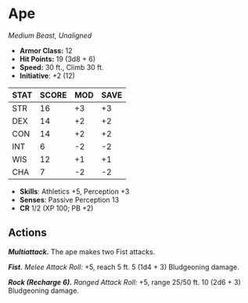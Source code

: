 # Ape

*Medium Beast, Unaligned*

- **Armor Class:** 12
- **Hit Points:** 19 (3d8 + 6)
- **Speed:** 30 ft., Climb 30 ft.
- **Initiative**: +2 (12)

|STAT|SCORE|MOD|SAVE|
| --- | --- | --- | ---- |
| STR | 16 | +3 | +3 |
| DEX | 14 | +2 | +2 |
| CON | 14 | +2 | +2 |
| INT | 6 | -2 | -2 |
| WIS | 12 | +1 | +1 |
| CHA | 7 | -2 | -2 |

- **Skills**: Athletics +5, Perception +3
- **Senses**: Passive Perception 13
- **CR** 1/2 (XP 100; PB +2)

## Actions

***Multiattack.*** The ape makes two Fist attacks.

***Fist.*** *Melee Attack Roll:* +5, reach 5 ft. 5 (1d4 + 3) Bludgeoning damage.

***Rock (Recharge 6).*** *Ranged Attack Roll:* +5, range 25/50 ft. 10 (2d6 + 3) Bludgeoning damage.

